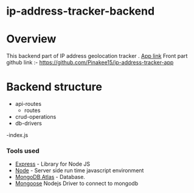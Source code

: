 # ip-address-tracker-backend

# Overview

This backend part of IP address geolocation tracker . [App link](https://ip-address-tracker-pinakee.herokuapp.com/)
Front part github link :- https://github.com/Pinakee15/ip-address-tracker-app

# Backend structure

- api-routes
  - routes
- crud-operations
- db-drivers

-index.js


### Tools used

- [Express](https://expressjs.com/) - Library for Node JS
- [Node](https://nodejs.org/en/) - Server side run time javascript environment
- [MongoDB Atlas](https://www.mongodb.com/cloud/atlas) - Database.
- [Mongoose](https://mongoosejs.com/) Nodejs Driver to connect to mongodb
